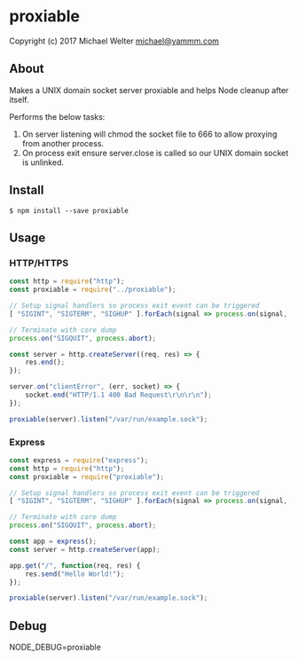 # proxiable

Copyright (c) 2017 Michael Welter <michael@yammm.com>

## About

Makes a UNIX domain socket server proxiable and helps Node cleanup after itself.

Performs the below tasks:

1. On server listening will chmod the socket file to 666 to allow proxying from another process.
2. On process exit ensure server.close is called so our UNIX domain socket is unlinked.

## Install

    $ npm install --save proxiable

## Usage

### HTTP/HTTPS

```javascript
const http = require("http");
const proxiable = require("../proxiable");

// Setup signal handlers so process exit event can be triggered
[ "SIGINT", "SIGTERM", "SIGHUP" ].forEach(signal => process.on(signal, process.exit));

// Terminate with core dump
process.on("SIGQUIT", process.abort);

const server = http.createServer((req, res) => {
    res.end();
});

server.on("clientError", (err, socket) => {
    socket.end("HTTP/1.1 400 Bad Request\r\n\r\n");
});

proxiable(server).listen("/var/run/example.sock");
```

### Express

```javascript
const express = require("express");
const http = require("http");
const proxiable = require("proxiable");

// Setup signal handlers so process exit event can be triggered
[ "SIGINT", "SIGTERM", "SIGHUP" ].forEach(signal => process.on(signal, process.exit));

// Terminate with core dump
process.on("SIGQUIT", process.abort);

const app = express();
const server = http.createServer(app);

app.get("/", function(req, res) {
    res.send("Hello World!");
});

proxiable(server).listen("/var/run/example.sock");
```

## Debug

NODE_DEBUG=proxiable